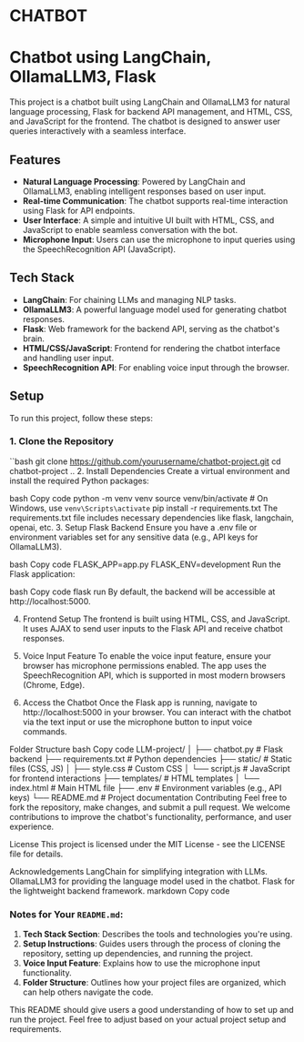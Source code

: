 # CHATBOT
# Chatbot using LangChain, OllamaLLM3, Flask

This project is a chatbot built using LangChain and OllamaLLM3 for natural language processing, Flask for backend API management, and HTML, CSS, and JavaScript for the frontend. The chatbot is designed to answer user queries interactively with a seamless interface.

## Features

- **Natural Language Processing**: Powered by LangChain and OllamaLLM3, enabling intelligent responses based on user input.
- **Real-time Communication**: The chatbot supports real-time interaction using Flask for API endpoints.
- **User Interface**: A simple and intuitive UI built with HTML, CSS, and JavaScript to enable seamless conversation with the bot.
- **Microphone Input**: Users can use the microphone to input queries using the SpeechRecognition API (JavaScript).

## Tech Stack

- **LangChain**: For chaining LLMs and managing NLP tasks.
- **OllamaLLM3**: A powerful language model used for generating chatbot responses.
- **Flask**: Web framework for the backend API, serving as the chatbot's brain.
- **HTML/CSS/JavaScript**: Frontend for rendering the chatbot interface and handling user input.
- **SpeechRecognition API**: For enabling voice input through the browser.

## Setup

To run this project, follow these steps:

### 1. Clone the Repository

``bash
git clone https://github.com/yourusername/chatbot-project.git
cd chatbot-project
..
2. Install Dependencies
Create a virtual environment and install the required Python packages:

bash
Copy code
python -m venv venv
source venv/bin/activate  # On Windows, use `venv\Scripts\activate`
pip install -r requirements.txt
The requirements.txt file includes necessary dependencies like flask, langchain, openai, etc.
3. Setup Flask Backend
Ensure you have a .env file or environment variables set for any sensitive data (e.g., API keys for OllamaLLM3).

bash
Copy code
FLASK_APP=app.py
FLASK_ENV=development
Run the Flask application:

bash
Copy code
flask run
By default, the backend will be accessible at http://localhost:5000.

4. Frontend Setup
The frontend is built using HTML, CSS, and JavaScript. It uses AJAX to send user inputs to the Flask API and receive chatbot responses.

5. Voice Input Feature
To enable the voice input feature, ensure your browser has microphone permissions enabled. The app uses the SpeechRecognition API, which is supported in most modern browsers (Chrome, Edge).

6. Access the Chatbot
Once the Flask app is running, navigate to http://localhost:5000 in your browser. You can interact with the chatbot via the text input or use the microphone button to input voice commands.

Folder Structure
bash
Copy code
LLM-project/
│
├── chatbot.py              # Flask backend
├── requirements.txt    # Python dependencies
├── static/             # Static files (CSS, JS)
│   ├── style.css       # Custom CSS
│   └── script.js       # JavaScript for frontend interactions
├── templates/          # HTML templates
│   └── index.html      # Main HTML file
├── .env                # Environment variables (e.g., API keys)
└── README.md           # Project documentation
Contributing
Feel free to fork the repository, make changes, and submit a pull request. We welcome contributions to improve the chatbot's functionality, performance, and user experience.

License
This project is licensed under the MIT License - see the LICENSE file for details.

Acknowledgements
LangChain for simplifying integration with LLMs.
OllamaLLM3 for providing the language model used in the chatbot.
Flask for the lightweight backend framework.
markdown
Copy code

### Notes for Your `README.md`:
1. **Tech Stack Section**: Describes the tools and technologies you're using.
2. **Setup Instructions**: Guides users through the process of cloning the repository, setting up dependencies, and running the project.
3. **Voice Input Feature**: Explains how to use the microphone input functionality.
4. **Folder Structure**: Outlines how your project files are organized, which can help others navigate the code.

This README should give users a good understanding of how to set up and run the project. Feel free to adjust based on your actual project setup and requirements.

